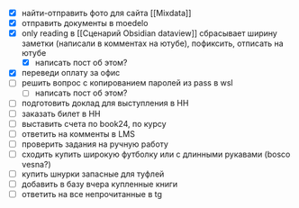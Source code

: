 - [x] найти-отправить фото для сайта [[Mixdata]]
- [x] отправить документы в moedelo
- [x] only reading в [[Сценарий Obsidian dataview]] сбрасывает ширину заметки (написали в комментах на ютубе), пофиксить, отписать на ютубе
	- [x] написать пост об этом?
- [x] переведи оплату за офис
- [ ] решить вопрос с копированием паролей из pass в wsl
	- [ ] написать пост об этом?
- [ ] подготовить доклад для выступления в НН
- [ ] заказать билет в НН
- [ ] выставить счета по book24, по курсу
- [ ] ответить на комменты в LMS
- [ ] проверить задания на ручную работу
- [ ] сходить купить широкую футболку или с длинными рукавами (bosco vesna?)
- [ ] купить шнурки запасные для туфлей
- [ ] добавить в базу вчера купленные книги
- [ ] ответить на все непрочитанные в tg
